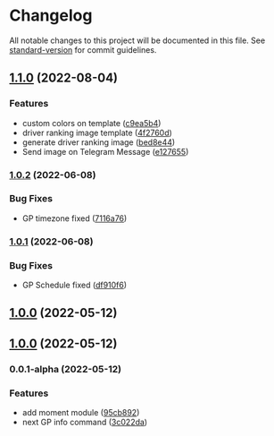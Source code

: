 # Changelog

All notable changes to this project will be documented in this file. See [standard-version](https://github.com/conventional-changelog/standard-version) for commit guidelines.

## [1.1.0](https://github.com/puniker/f1_spanish_bot/compare/v1.0.2...v1.1.0) (2022-08-04)


### Features

* custom colors on template ([c9ea5b4](https://github.com/puniker/f1_spanish_bot/commit/c9ea5b413523d92fad03d24daab3c5b02a567e15))
* driver ranking image template ([4f2760d](https://github.com/puniker/f1_spanish_bot/commit/4f2760df975ccfdfca248393cfb12e8fc51529bc))
* generate driver ranking image ([bed8e44](https://github.com/puniker/f1_spanish_bot/commit/bed8e44aa39a9b0bf77062006a2b9f70581b8c6f))
* Send image on Telegram Message ([e127655](https://github.com/puniker/f1_spanish_bot/commit/e12765502c87c953e860e1afd516db338f69ddb3))

### [1.0.2](https://github.com/puniker/f1_spanish_bot/compare/v1.0.1...v1.0.2) (2022-06-08)


### Bug Fixes

* GP timezone fixed ([7116a76](https://github.com/puniker/f1_spanish_bot/commit/7116a76e361ecd153b50218eec695a87fda131a3))

### [1.0.1](https://github.com/puniker/f1_spanish_bot/compare/v1.0.0...v1.0.1) (2022-06-08)


### Bug Fixes

* GP Schedule fixed ([df910f6](https://github.com/puniker/f1_spanish_bot/commit/df910f60c35a58ca5816a7fa772e844c164de293))

## [1.0.0](https://github.com/puniker/f1_spanish_bot/compare/v0.0.1-alpha...v1.0.0) (2022-05-12)

## [1.0.0](https://github.com/puniker/f1_spanish_bot/compare/v0.0.1-alpha...v1.0.0) (2022-05-12)

### 0.0.1-alpha (2022-05-12)


### Features

* add moment module ([95cb892](https://github.com/puniker/f1_spanish_bot/commit/95cb892389c9c95914a62256f6452e436bac81d6))
* next GP info command ([3c022da](https://github.com/puniker/f1_spanish_bot/commit/3c022da436c84af813009844201d42968e4c06d0))
